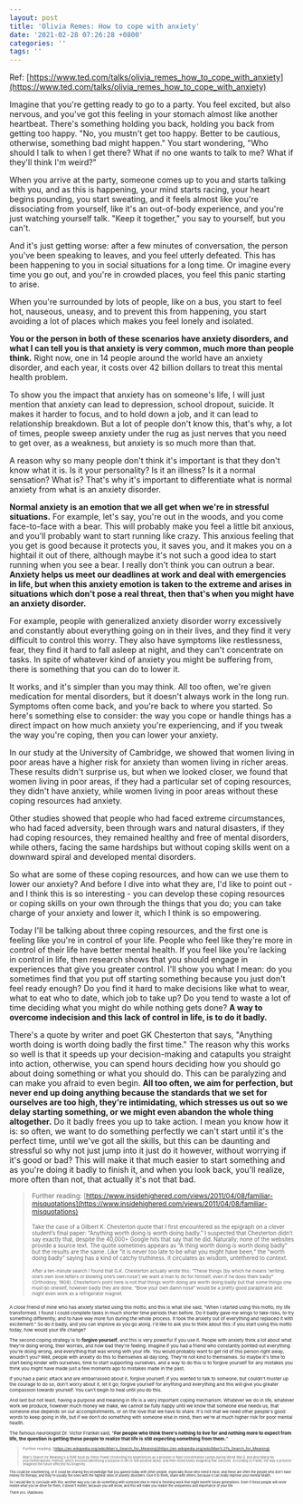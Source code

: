 ```yaml
---
layout: post
title: 'Olivia Remes: How to cope with anxiety'
date: '2021-02-28 07:26:28 +0800'
categories: ''
tags: ''
---
```


Ref: [https://www.ted.com/talks/olivia_remes_how_to_cope_with_anxiety](https://www.ted.com/talks/olivia_remes_how_to_cope_with_anxiety)

Imagine that you're getting ready to go to a party. You feel excited, but also nervous, and you've got this feeling in your stomach almost like another heartbeat. There's something holding you back, holding you back from getting too happy. "No, you mustn't get too happy. Better to be cautious, otherwise, something bad might happen." You start wondering, "Who should I talk to when I get there? What if no one wants to talk to me? What if they'll think I'm weird?" 


When you arrive at the party, someone comes up to you and starts talking with you, and as this is happening, your mind starts racing, your heart begins pounding, you start sweating, and it feels almost like you're dissociating from yourself, like it's an out-of-body experience, and you're just watching yourself talk. "Keep it together," you say to yourself, but you can't. 


And it's just getting worse: after a few minutes of conversation, the person you've been speaking to leaves, and you feel utterly defeated. This has been happening to you in social situations for a long time. Or imagine every time you go out, and you're in crowded places, you feel this panic starting to arise. 


When you're surrounded by lots of people, like on a bus, you start to feel hot, nauseous, uneasy, and to prevent this from happening, you start avoiding a lot of places which makes you feel lonely and isolated. 


**You or the person in both of these scenarios have anxiety disorders, and what I can tell you is that anxiety is very common, much more than people think.** Right now, one in 14 people around the world have an anxiety disorder, and each year, it costs over 42 billion dollars to treat this mental health problem. 


To show you the impact that anxiety has on someone's life, I will just mention that anxiety can lead to depression, school dropout, suicide. It makes it harder to focus, and to hold down a job, and it can lead to relationship breakdown. But a lot of people don't know this, that's why, a lot of times, people sweep anxiety under the rug as just nerves that you need to get over, as a weakness, but anxiety is so much more than that. 


A reason why so many people don't think it's important is that they don't know what it is. Is it your personality? Is it an illness? Is it a normal sensation? What is? That's why it's important to differentiate what is normal anxiety from what is an anxiety disorder. 


**Normal anxiety is an emotion that we all get when we're in stressful situations.** For example, let's say, you're out in the woods, and you come face-to-face with a bear. This will probably make you feel a little bit anxious, and you'll probably want to start running like crazy. This anxious feeling that you get is good because it protects you, it saves you, and it makes you on a hightail it out of there, although maybe it's not such a good idea to start running when you see a bear. I really don't think you can outrun a bear. **Anxiety helps us meet our deadlines at work and deal with emergencies in life, but when this anxiety emotion is taken to the extreme and arises in situations which don't pose a real threat, then that's when you might have an anxiety disorder.** 


For example, people with generalized anxiety disorder worry excessively and constantly about everything going on in their lives, and they find it very difficult to control this worry. They also have symptoms like restlessness, fear, they find it hard to fall asleep at night, and they can't concentrate on tasks. In spite of whatever kind of anxiety you might be suffering from, there is something that you can do to lower it. 


It works, and it's simpler than you may think. All too often, we're given medication for mental disorders, but it doesn't always work in the long run. Symptoms often come back, and you're back to where you started. So here's something else to consider: the way you cope or handle things has a direct impact on how much anxiety you're experiencing, and if you tweak the way you're coping, then you can lower your anxiety. 


In our study at the University of Cambridge, we showed that women living in poor areas have a higher risk for anxiety than women living in richer areas. These results didn't surprise us, but when we looked closer, we found that women living in poor areas, if they had a particular set of coping resources, they didn't have anxiety, while women living in poor areas without these coping resources had anxiety. 


Other studies showed that people who had faced extreme circumstances, who had faced adversity, been through wars and natural disasters, if they had coping resources, they remained healthy and free of mental disorders, while others, facing the same hardships but without coping skills went on a downward spiral and developed mental disorders. 


So what are some of these coping resources, and how can we use them to lower our anxiety? And before I dive into what they are, I'd like to point out - and I think this is so interesting - you can develop these coping resources or coping skills on your own through the things that you do; you can take charge of your anxiety and lower it, which I think is so empowering. 


Today I'll be talking about three coping resources, and the first one is feeling like you're in control of your life. People who feel like they're more in control of their life have better mental health. If you feel like you're lacking in control in life, then research shows that you should engage in experiences that give you greater control. I'll show you what I mean: do you sometimes find that you put off starting something because you just don't feel ready enough? Do you find it hard to make decisions like what to wear, what to eat who to date, which job to take up? Do you tend to waste a lot of time deciding what you might do while nothing gets done? **A way to overcome indecision and this lack of control in life, is to do it badly.** 


There's a quote by writer and poet GK Chesterton that says, "Anything worth doing is worth doing badly the first time." The reason why this works so well is that it speeds up your decision-making and catapults you straight into action, otherwise, you can spend hours deciding how you should go about doing something or what you should do. This can be paralyzing and can make you afraid to even begin. **All too often, we aim for perfection, but never end up doing anything because the standards that we set for ourselves are too high, they're intimidating, which stresses us out so we delay starting something, or we might even abandon the whole thing altogether.** Do it badly frees you up to take action. I mean you know how it is: so often, we want to do something perfectly we can't start until it's the perfect time, until we've got all the skills, but this can be daunting and stressful so why not just jump into it just do it however, without worrying if it's good or bad? This will make it that much easier to start something and as you're doing it badly to finish it, and when you look back, you'll realize, more often than not, that actually it's not that bad. 

> <small>Further reading: [https://www.insidehighered.com/views/2011/04/08/familiar-misquotations](https://www.insidehighered.com/views/2011/04/08/familiar-misquotations)
>
> <small>Take the case of a Gilbert K. Chesterton quote that I first encountered as the epigraph on a clever student’s final paper: “Anything worth doing is worth doing badly.” I suspected that Chesterton didn’t say exactly that, despite the 40,000+ Google hits that say that he did. Naturally, none of the websites provide a source text. The quote sometimes appears as “A thing worth doing is worth doing badly” but the results are the same. Like “it is never too late to be what you might have been,” the “worth doing badly” saying has a kind of catchy truthiness. It circulates as wisdom, untethered to context.
>
> <small>After a ten-minute search I found that G.K. Chesterton actually wrote this: “These things [by which he means ‘writing one’s own love letters or blowing one’s own nose’] we want a man to do for himself, even if he does them badly” (Orthodoxy, 1908). Chesterton’s point here is not that things worth doing are worth doing badly but that some things one must do oneself, however badly they are done. “Blow your own damn nose” would be a pretty good paraphrase and might even work as a refrigerator magnet.

A close friend of mine who has anxiety started using this motto, and this is what she said, "When I started using this motto, my life transformed. I found I could complete tasks in much shorter time periods than before. Do it badly gave me wings to take risks, to try something differently, and to have way more fun during the whole process. It took the anxiety out of everything and replaced it with excitement." So do it badly, and you can improve as you go along. I'd like to ask you to think about this: if you start using this motto today, how would your life change? 

The second coping strategy is to **forgive yourself**, and this is very powerful if you use it. People with anxiety think a lot about what they're doing wrong, their worries, and how bad they're feeling. Imagine if you had a friend who constantly pointed out everything you're doing wrong, and everything that was wrong with your life. You would probably want to get rid of this person right away, wouldn't you? Well, people with anxiety do this to themselves all day long. They're not kind to themselves. So maybe it's time to start being kinder with ourselves, time to start supporting ourselves, and a way to do this is to forgive yourself for any mistakes you think you might have made just a few moments ago to mistakes made in the past. 

If you had a panic attack and are embarrassed about it, forgive yourself; if you wanted to talk to someone, but couldn't muster up the courage to do so, don't worry about it, let it go; forgive yourself for anything and everything and this will give you greater compassion towards yourself. You can't begin to heal until you do this. 

And last but not least, having a purpose and meaning in life is a very important coping mechanism. Whatever we do in life, whatever work we produce, however much money we make, we cannot be fully happy until we know that someone else needs us, that someone else depends on our accomplishments, or on the love that we have to share. It's not that we need other people's good words to keep going in life, but if we don't do something with someone else in mind, then we're at much higher risk for poor mental health. 

The famous neurologist Dr. Victor Frankel said, "**For people who think there's nothing to live for and nothing more to expect from life, the question is getting these people to realize that life is still expecting something from them.**" 

> <small>Further reading: [https://en.wikipedia.org/wiki/Man's_Search_for_Meaning](https://en.wikipedia.org/wiki/Man%27s_Search_for_Meaning)
> 
> <small>Man's Search for Meaning is a 1946 book by Viktor Frankl chronicling his experiences as a prisoner in Nazi concentration camps during World War II, and describing his psychotherapeutic method, which involved identifying a purpose in life to feel positive about, and then immersively imagining that outcome. According to Frankl, the way a prisoner imagined the future affected his longevity.

This could be volunteering, or it could be sharing this knowledge that you gained today with other people, especially those who need it most, and these are often the people who don't have money for therapy, and they're usually the ones with the highest rates of anxiety disorders. Give it to them, share with others, because it can really improve your mental health. 

So I would like to conclude with this: another way you can do something with someone else in mind is finishing work that might benefit future generations. Even if these people will never realize what you've done for them, it doesn't matter, because you will know, and this will make you realize the uniqueness and importance of your life. 

Thank you. (Applause) 
